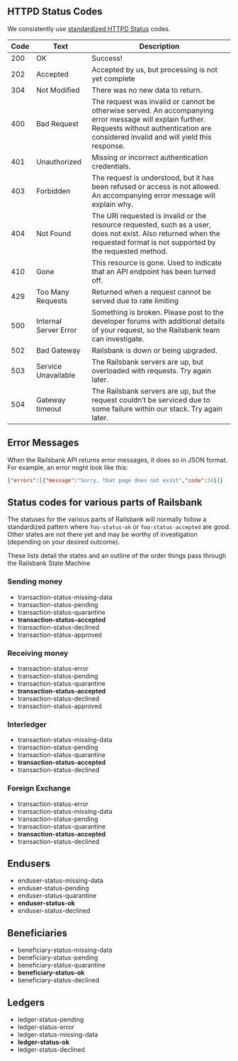 ## HTTPD Status Codes

We consistently use [standardized HTTPD Status](https://tools.ietf.org/html/rfc7231#section-6) codes.

| Code | Text |	Description |
| ---- | ---- | ---- |
| 200 |	OK |	Success! |
| 202 |	Accepted |	Accepted by us, but processing is not yet complete |
| 304 |	Not Modified |	There was no new data to return. |
| 400 |	Bad Request |	The request was invalid or cannot be otherwise served. An accompanying error message will explain further. Requests without authentication are considered invalid and will yield this response. |
| 401 |	Unauthorized |	Missing or incorrect authentication credentials. |
| 403 |	Forbidden | The request is understood, but it has been refused or access is not allowed. An accompanying error message will explain why. |
| 404 | Not Found | The URI requested is invalid or the resource requested, such as a user, does not exist. Also returned when the requested format is not supported by the requested method. |
| 410 | Gone | This resource is gone. Used to indicate that an API endpoint has been turned off. |
| 429 | Too Many Requests |	Returned when a request cannot be served due to rate limiting |
| 500 |	Internal Server Error |	Something is broken. Please post to the developer forums with additional details of your request, so the Railsbank team can investigate. |
| 502 |	Bad Gateway |	Railsbank is down or being upgraded. |
| 503 |	Service Unavailable |	The Railsbank servers are up, but overloaded with requests. Try again later. |
| 504 |	Gateway timeout |	The Railsbank servers are up, but the request couldn’t be serviced due to some failure within our stack. Try again later. |

## Error Messages

When the Railsbank API returns error messages, it does so in JSON format. For example, an error might look like this:

```json
{"errors":[{"message":"Sorry, that page does not exist","code":34}]}
```

## Status codes for various parts of Railsbank

The statuses for the various parts of Railsbank will normally follow a standardized pattern where `foo-status-ok` or `foo-status-accepted` are good. Other states are not there yet and may be worthy of investigation (depending on your desired outcome).

These lists detail the states and an outline of the order things pass through the Railsbank State Machine

### Sending money
- transaction-status-missing-data
- transaction-status-pending
- transaction-status-quarantine
- **transaction-status-accepted**
- transaction-status-declined
- transaction-status-approved

### Receiving money
- transaction-status-error
- transaction-status-pending
- transaction-status-quarantine
- **transaction-status-accepted**
- transaction-status-declined
- transaction-status-approved

### Interledger
- transaction-status-missing-data
- transaction-status-pending
- transaction-status-quarantine
- **transaction-status-accepted**
- transaction-status-declined

### Foreign Exchange
- transaction-status-error
- transaction-status-missing-data
- transaction-status-pending
- transaction-status-quarantine
- **transaction-status-accepted**
- transaction-status-declined

## Endusers

- enduser-status-missing-data
- enduser-status-pending
- enduser-status-quarantine
- **enduser-status-ok**
- enduser-status-declined


## Beneficiaries
- beneficiary-status-missing-data
- beneficiary-status-pending
- beneficiary-status-quarantine
- **beneficiary-status-ok**
- beneficiary-status-declined

## Ledgers
- ledger-status-pending
- ledger-status-error
- ledger-status-missing-data
- **ledger-status-ok**
- ledger-status-declined
